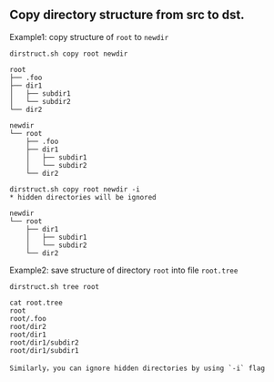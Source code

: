## Copy directory structure from src to dst.

Example1: copy structure of `root` to `newdir`

    dirstruct.sh copy root newdir

    root
    ├── .foo
    ├── dir1
    │   ├── subdir1
    │   └── subdir2
    └── dir2

    newdir
    └── root
        ├── .foo
        ├── dir1
        │   ├── subdir1
        │   └── subdir2
        └── dir2

    dirstruct.sh copy root newdir -i
    * hidden directories will be ignored

    newdir
    └── root
        ├── dir1
        │   ├── subdir1
        │   └── subdir2
        └── dir2

Example2: save structure of directory `root` into file `root.tree`

    dirstruct.sh tree root

    cat root.tree
    root
    root/.foo
    root/dir2
    root/dir1
    root/dir1/subdir2
    root/dir1/subdir1

    Similarly，you can ignore hidden directories by using `-i` flag
